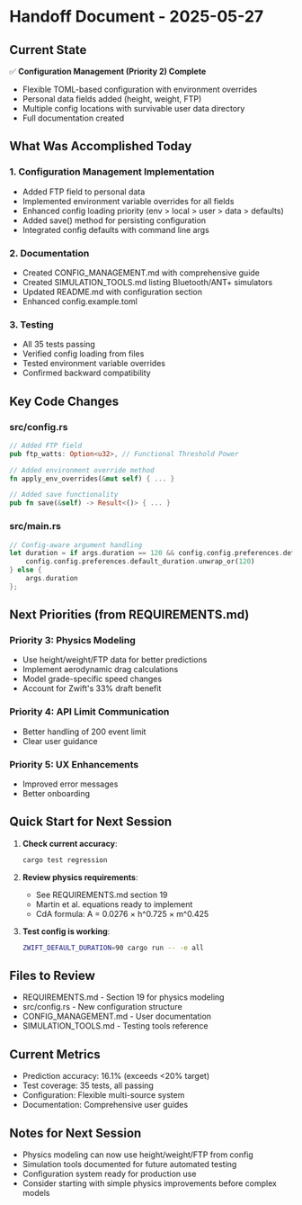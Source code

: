 # Handoff Document - 2025-05-27

## Current State
✅ **Configuration Management (Priority 2) Complete**
- Flexible TOML-based configuration with environment overrides
- Personal data fields added (height, weight, FTP)
- Multiple config locations with survivable user data directory
- Full documentation created

## What Was Accomplished Today

### 1. Configuration Management Implementation
- Added FTP field to personal data
- Implemented environment variable overrides for all fields
- Enhanced config loading priority (env > local > user > data > defaults)
- Added save() method for persisting configuration
- Integrated config defaults with command line args

### 2. Documentation
- Created CONFIG_MANAGEMENT.md with comprehensive guide
- Created SIMULATION_TOOLS.md listing Bluetooth/ANT+ simulators
- Updated README.md with configuration section
- Enhanced config.example.toml

### 3. Testing
- All 35 tests passing
- Verified config loading from files
- Tested environment variable overrides
- Confirmed backward compatibility

## Key Code Changes

### src/config.rs
```rust
// Added FTP field
pub ftp_watts: Option<u32>, // Functional Threshold Power

// Added environment override method
fn apply_env_overrides(&mut self) { ... }

// Added save functionality
pub fn save(&self) -> Result<()> { ... }
```

### src/main.rs
```rust
// Config-aware argument handling
let duration = if args.duration == 120 && config.config.preferences.default_duration.is_some() {
    config.config.preferences.default_duration.unwrap_or(120)
} else {
    args.duration
};
```

## Next Priorities (from REQUIREMENTS.md)

### Priority 3: Physics Modeling
- Use height/weight/FTP data for better predictions
- Implement aerodynamic drag calculations
- Model grade-specific speed changes
- Account for Zwift's 33% draft benefit

### Priority 4: API Limit Communication
- Better handling of 200 event limit
- Clear user guidance

### Priority 5: UX Enhancements
- Improved error messages
- Better onboarding

## Quick Start for Next Session

1. **Check current accuracy**: 
   ```bash
   cargo test regression
   ```

2. **Review physics requirements**:
   - See REQUIREMENTS.md section 19
   - Martin et al. equations ready to implement
   - CdA formula: A = 0.0276 × h^0.725 × m^0.425

3. **Test config is working**:
   ```bash
   ZWIFT_DEFAULT_DURATION=90 cargo run -- -e all
   ```

## Files to Review
- REQUIREMENTS.md - Section 19 for physics modeling
- src/config.rs - New configuration structure
- CONFIG_MANAGEMENT.md - User documentation
- SIMULATION_TOOLS.md - Testing tools reference

## Current Metrics
- Prediction accuracy: 16.1% (exceeds <20% target)
- Test coverage: 35 tests, all passing
- Configuration: Flexible multi-source system
- Documentation: Comprehensive user guides

## Notes for Next Session
- Physics modeling can now use height/weight/FTP from config
- Simulation tools documented for future automated testing
- Configuration system ready for production use
- Consider starting with simple physics improvements before complex models